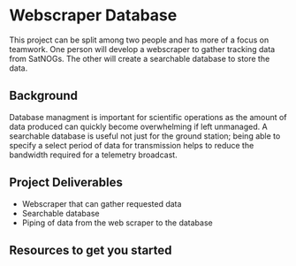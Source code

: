 # Webscraper Database
This project can be split among two people and has more of a focus on teamwork. One person will develop a webscraper to gather tracking data from SatNOGs. The other will create a searchable database to store the data. 

## Background 
Database managment is important for scientific operations as the amount of data produced can quickly become overwhelming if left unmanaged. A searchable database is useful not just for the ground station; being able to specify a select period of data for transmission helps to reduce the bandwidth required for a telemetry broadcast. 

## Project Deliverables
- Webscraper that can gather requested data
- Searchable database
- Piping of data from the web scraper to the database

## Resources to get you started 